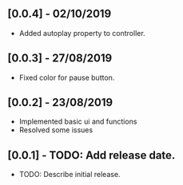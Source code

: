 ## [0.0.4] - 02/10/2019

* Added autoplay property to controller.

## [0.0.3] - 27/08/2019

* Fixed color for pause button. 

## [0.0.2] - 23/08/2019

* Implemented basic ui and functions
* Resolved some issues

## [0.0.1] - TODO: Add release date.

* TODO: Describe initial release.
